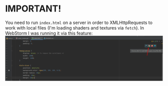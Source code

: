 # IMPORTANT!
You need to run `index.html` on a server in order to XMLHttpRequests 
to work with local files (I'm loading shaders and textures via `fetch`).
In WebStorm I was running it via this feature:
![img.png](img.png)
